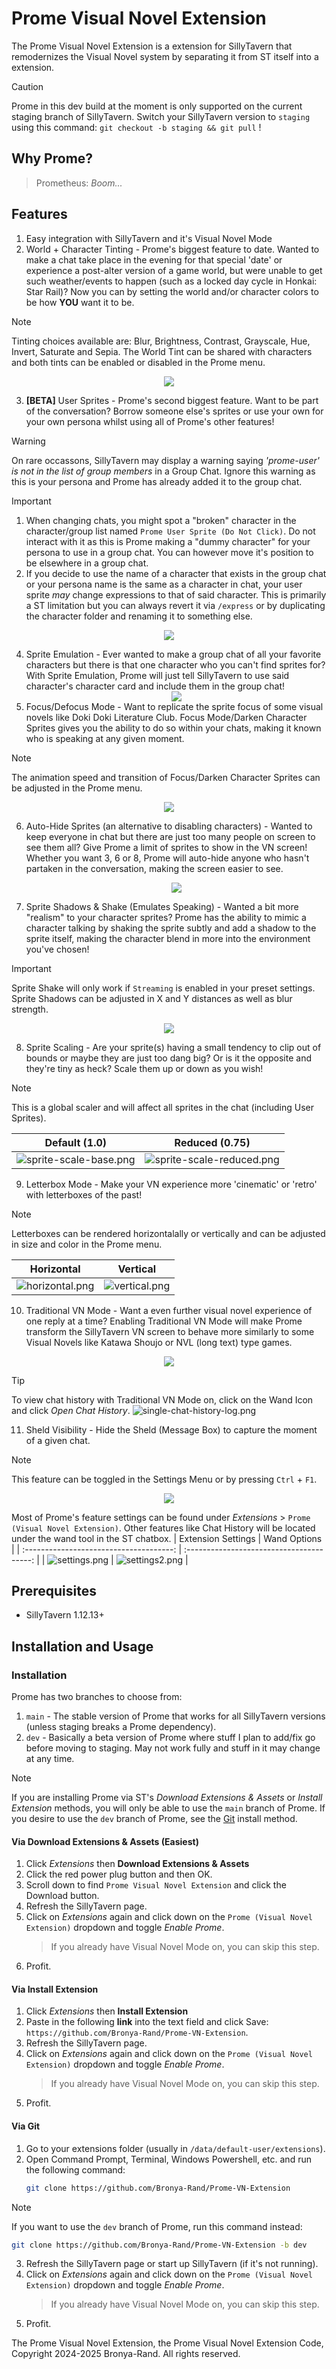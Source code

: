 # Prome Visual Novel Extension

The Prome Visual Novel Extension is a extension for SillyTavern that remodernizes the Visual Novel system by separating it from ST itself into a extension.

> [!CAUTION]
> Prome in this dev build at the moment is only supported on the current staging branch of SillyTavern. Switch your SillyTavern version to `staging` using this command:
> `git checkout -b staging && git pull` !

## Why Prome?

> Prometheus: _Boom..._

## Features

1. Easy integration with SillyTavern and it's Visual Novel Mode
2. World + Character Tinting - Prome's biggest feature to date. Wanted to make a chat take place in the evening for that special 'date' or experience a post-alter version of a game world, but were unable to get such weather/events to happen (such as a locked day cycle in Honkai: Star Rail)? Now you can by setting the world and/or character colors to be how **YOU** want it to be.

> [!NOTE]
> Tinting choices available are: Blur, Brightness, Contrast, Grayscale, Hue, Invert, Saturate and Sepia. The World Tint can be shared with characters and both tints can be enabled or disabled in the Prome menu.

   <center>
      <img src="./.github/world-tint.png">
   </center>

3. **[BETA]** User Sprites - Prome's second biggest feature. Want to be part of the conversation? Borrow someone else's sprites or use your own for your own persona whilst using all of Prome's other features!

> [!WARNING]
> On rare occassons, SillyTavern may display a warning saying _'prome-user' is not in the list of group members_ in a Group Chat. Ignore this warning as this is your persona and Prome has already added it to the group chat.

> [!IMPORTANT]
> 1. When changing chats, you might spot a "broken" character in the character/group list named `Prome User Sprite (Do Not Click)`. Do not interact with it as this is Prome making a "dummy character" for your persona to use in a group chat. You can however move it's position to be elsewhere in a group chat.
> 2. If you decide to use the name of a character that exists in the group chat or your persona name is the same as a character in chat, your user sprite *may* change expressions to that of said character. This is primarily a ST limitation but you can always revert it via `/express` or by duplicating the character folder and renaming it to something else.

   <center>
      <img src="./.github/user-sprite.png">
   </center>

4. Sprite Emulation - Ever wanted to make a group chat of all your favorite characters but there is that one character who you can't find sprites for? With Sprite Emulation, Prome will just tell SillyTavern to use said character's character card and include them in the group chat!
   <center>
    <img src="./.github/card-emulation.png"/>
   </center>
5. Focus/Defocus Mode - Want to replicate the sprite focus of some visual novels like Doki Doki Literature Club. Focus Mode/Darken Character Sprites gives you the ability to do so within your chats, making it known who is speaking at any given moment.

> [!NOTE]
> The animation speed and transition of Focus/Darken Character Sprites can be adjusted in the Prome menu.

   <center>
    <img src="./.github/defocus.png"/>
   </center>

6. Auto-Hide Sprites (an alternative to disabling characters) - Wanted to keep everyone in chat but there are just too many people on screen to see them all? Give Prome a limit of sprites to show in the VN screen! Whether you want 3, 6 or 8, Prome will auto-hide anyone who hasn't partaken in the conversation, making the screen easier to see.
   <center>
    <img src="./.github/auto-hide.png">
   </center>

7. Sprite Shadows & Shake (Emulates Speaking) - Wanted a bit more "realism" to your character sprites? Prome has the ability to mimic a character talking by shaking the sprite subtly and add a shadow to the sprite itself, making the character blend in more into the environment you've chosen!

> [!IMPORTANT]
> Sprite Shake will only work if `Streaming` is enabled in your preset settings. Sprite Shadows can be adjusted in X and Y distances as well as blur strength.

   <center>
       <img src="./.github/sprite-shadow.png">
    </center>

8. Sprite Scaling - Are your sprite(s) having a small tendency to clip out of bounds or maybe they are just too dang big? Or is it the opposite and they're tiny as heck? Scale them up or down as you wish!

> [!NOTE] 
> This is a global scaler and will affect all sprites in the chat (including User Sprites).

|                       Default (1.0)                       |                          Reduced (0.75)                         |
| :-------------------------------------------------------: | :-------------------------------------------------------------: | 
| ![sprite-scale-base.png](./.github/sprite-scale-base.png) | ![sprite-scale-reduced.png](./.github/sprite-scale-reduced.png) |

9. Letterbox Mode - Make your VN experience more 'cinematic' or 'retro' with letterboxes of the past!

> [!NOTE]
> Letterboxes can be rendered horizontalally or vertically and can be adjusted in size and color in the Prome menu.

|                 Horizontal                  |                Vertical                 |
| :-----------------------------------------: | :-------------------------------------: |
| ![horizontal.png](./.github/horizontal.png) | ![vertical.png](./.github/vertical.png) |

10. Traditional VN Mode - Want a even further visual novel experience of one reply at a time? Enabling Traditional VN Mode will make Prome transform the SillyTavern VN screen to behave more similarly to some Visual Novels like Katawa Shoujo or NVL (long text) type games.
   <center>
    <img src="./.github/single-message.png"/>
    </center>

> [!TIP]
> To view chat history with Traditional VN Mode on, click on the Wand Icon and click _Open Chat History_.
> ![single-chat-history-log.png](./.github/single-chat-history-log.png)

11. Sheld Visibility - Hide the Sheld (Message Box) to capture the moment of a given chat.

> [!NOTE]
> This feature can be toggled in the Settings Menu or by pressing `Ctrl` + `F1`.

   <center>
      <img src="./.github/sheld_hide.png"/>
   </center>

Most of Prome's feature settings can be found under _Extensions_ > `Prome (Visual Novel Extension)`. Other features like Chat History will be located under the wand tool in the ST chatbox.
| Extension Settings | Wand Options |
| :-------------------------------------: | :---------------------------------------: |
| ![settings.png](./.github/settings.png) | ![settings2.png](./.github/settings2.png) |

## Prerequisites

- SillyTavern 1.12.13+ 

## Installation and Usage

### Installation

Prome has two branches to choose from:
1. `main` - The stable version of Prome that works for all SillyTavern versions (unless staging breaks a Prome dependency).
2. `dev` - Basically a beta version of Prome where stuff I plan to add/fix go before moving to staging. May not work fully and stuff in it may change at any time.

> [!NOTE]
> If you are installing Prome via ST's *Download Extensions & Assets* or *Install Extension* methods, you will only be able to use the `main` branch of Prome. If you desire to use the `dev` branch of Prome, see the [Git](#via-git) install method.

#### Via Download Extensions & Assets (Easiest)

1. Click _Extensions_ then **Download Extensions & Assets**
2. Click the red power plug button and then OK.
3. Scroll down to find `Prome Visual Novel Extension` and click the Download button.
4. Refresh the SillyTavern page.
5. Click on _Extensions_ again and click down on the `Prome (Visual Novel Extension)` dropdown and toggle _Enable Prome_.
   > If you already have Visual Novel Mode on, you can skip this step.
6. Profit.

#### Via Install Extension

1. Click _Extensions_ then **Install Extension**
2. Paste in the following **link** into the text field and click Save: `https://github.com/Bronya-Rand/Prome-VN-Extension`.
3. Refresh the SillyTavern page.
4. Click on _Extensions_ again and click down on the `Prome (Visual Novel Extension)` dropdown and toggle _Enable Prome_.
   > If you already have Visual Novel Mode on, you can skip this step.
5. Profit.

#### Via Git
1. Go to your extensions folder (usually in `/data/default-user/extensions`).
2. Open Command Prompt, Terminal, Windows Powershell, etc. and run the following command: 
   ```sh
   git clone https://github.com/Bronya-Rand/Prome-VN-Extension
   ```

> [!NOTE]
> If you want to use the `dev` branch of Prome, run this command instead: 
> ```sh
> git clone https://github.com/Bronya-Rand/Prome-VN-Extension -b dev
> ```
3. Refresh the SillyTavern page or start up SillyTavern (if it's not running).
4. Click on _Extensions_ again and click down on the `Prome (Visual Novel Extension)` dropdown and toggle _Enable Prome_.
   > If you already have Visual Novel Mode on, you can skip this step.
5. Profit.

The Prome Visual Novel Extension, the Prome Visual Novel Extension Code, Copyright 2024-2025 Bronya-Rand. All rights reserved. 
